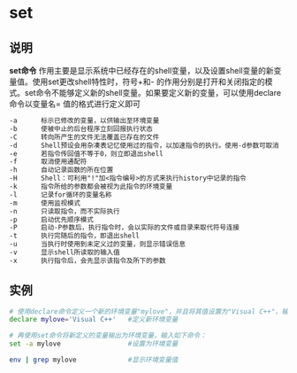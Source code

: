 # **set**

## 说明

**set命令** 作用主要是显示系统中已经存在的shell变量，以及设置shell变量的新变量值。使用set更改shell特性时，符号+和-
的作用分别是打开和关闭指定的模式。set命令不能够定义新的shell变量。如果要定义新的变量，可以使用declare命令以变量名=
值的格式进行定义即可

```markdown
-a      标示已修改的变量，以供输出至环境变量
-b      使被中止的后台程序立刻回报执行状态
-C      转向所产生的文件无法覆盖已存在的文件
-d      Shell预设会用杂凑表记忆使用过的指令，以加速指令的执行。使用-d参数可取消
-e      若指令传回值不等于0，则立即退出shell
-f      取消使用通配符
-h      自动记录函数的所在位置
-H      Shell：可利用"!"加<指令编号>的方式来执行history中记录的指令
-k      指令所给的参数都会被视为此指令的环境变量
-l      记录for循环的变量名称
-m      使用监视模式
-n      只读取指令，而不实际执行
-p      启动优先顺序模式
-P      启动-P参数后，执行指令时，会以实际的文件或目录来取代符号连接
-t      执行完随后的指令，即退出shell
-u      当执行时使用到未定义过的变量，则显示错误信息
-v      显示shell所读取的输入值
-x      执行指令后，会先显示该指令及所下的参数
```

## 实例

```bash
# 使用declare命令定义一个新的环境变量"mylove"，并且将其值设置为"Visual C++"，输入如下命令：
declare mylove='Visual C++'   #定义新环境变量

# 再使用set命令将新定义的变量输出为环境变量，输入如下命令：
set -a mylove                 #设置为环境变量

env | grep mylove             #显示环境变量值
```
